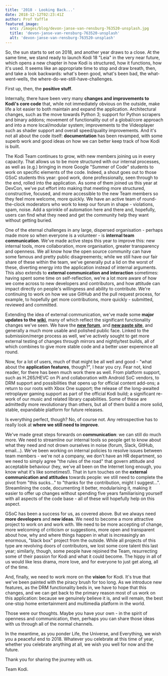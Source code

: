 ```yaml
---
title: '2018 - Looking Back...'
date: 2018-12-12T02:23:41Z
author: Prof Yaffle
featured_image:
  src: /images/blog/devon-janse-van-rensburg-763520-unsplash.jpg
  title: 'devon-janse-van-rensburg-763520-unsplash'
  alt: 'devon-janse-van-rensburg-763520-unsplash'
---
```

So, the sun starts to set on 2018, and another year draws to a close. At the same time, we stand ready to launch Kodi 18 "Leia" in the very near future, which opens a new chapter in how Kodi is structured, how it functions, how it's used. It seems like an appropriate time to stop and draw breath, then, and take a look backwards: what's been good, what's been bad, the what-went-wells, the where-do-we-still-have-challenges.

 First up, then, the **positive stuff**. 

 Internally, there have been very many **changes and improvements to Kodi's core code** that, while not immediately obvious on the outside, make life a lot easier to both maintain and expand the application. Architectural changes, such as the move towards Python 3; support for Python scrapers and binary addons; movement of functionality out of a global/core approach and into a more local/modular system; improvements to the Videoplayer such as shader support and overall speed/quality improvements. And it's not all about the code itself: **documentation** has been revamped, with some superb work and good ideas on how we can better keep track of how Kodi is built.

 The Kodi Team continues to grow, with new members joining us in every capacity. That allows us to be more structured with our internal processes, as well as (e.g.) bringing in more Google "Summer of Code" students to work on specific elements of the code. Indeed, a shout goes out to those GSoC students this year: good work, done professionally, seen through to the end, rolled into the application. As some of them joined us this year at DevCon, we've put effort into making that meeting more structured, constructive, focused, and more accessible to the new Team members so they feel more welcome, more quickly. We have an active team of round-the-clock moderators who work to keep our forum in shape - violations, spam, noise. Add a sprinkle of automation here and there and, hopefully, users can find what they need and get the community help they want without getting buried.

 One of the eternal challenges in any large, dispersed organisation - perhaps made more so when everyone is a volunteer - is **internal team communication**. We've made active steps this year to improve this: new internal tools, more collaboration, more organisation, greater transparency and openness. We all know how the open source community can have some famous and pretty public disagreements; while we still have our fair share of these within the team, we've generally put a lid on the worst of these, diverting energy into the application instead of internal arguments. This also extends to **external communication and interaction** sometimes: having spent some time on self-reflection, we're a lot more aware of how we come across to new developers and contributors, and how attitude can impact directly on people's willingness and ability to contribute. We're continuing to work on how we use GitHub and the pull request process, for example, to hopefully get more contributions, more quickly - submitted, reviewed and committed.

 Extending the idea of external communication, we've made some **major updates to the [wiki](https://kodi.wiki/view/Main_Page)**, many of which reflect the significant functionality changes we've seen. We have the [**new forum**](https://forum.kodi.tv/), and [**new paste site**](https://paste.kodi.tv/), and generally a much more usable and polished public face. Linked to the submission/merge process as well, we've actively sought to get more external testing of changes through mirrors and nightly/test builds, all of which combines to give more stable code and a better user expereince all round.

 Now, for a lot of users, much of that might be all well and good - "what about the **application features**, though?", I hear you cry. Fear not, kind reader, for there has been much work there as well. From platform support, such as H.265/HEVC on Pi and collaboration with Android SoC vendors, to DRM support and possibilities that opens up for official content add-ons; a return to our roots with Xbox One support; the release of the long-awaited retroplayer gaming support as part of the official Kodi build; a significant re-work of our music and related library capabilities. Some of these are admittedly more revolutionary than others, but all of them build a more solid, stable, expandable platform for future releases.

  

 Is everything perfect, though? No, of course not. Any retrospective has to really look at **where we still need to improve**.

 We've made great steps forwards on **communication**: we can still do much more. We need to streamline our internal tools so people get to know about what they need and not drown ourselves in noise (forum, Slack, GitHub, email...). We've been working on internal policies to resolve issues between team members - we're not a company, we don't have an HR department, so we need to simply agree "the rules of the road" that govern attitude and acceptable behaviour (hey, we've all been on the Internet long enough, you know what it's like sometimes!). That in turn touches on the **external communication and attitudes** towards people: we still need to complete the pivot from "this sucks..." to "thanks for the contribution, might I suggest...". Streamlining the code, documenting it better, modularising it, making it easier to offer up changes without spending five years familiarising yourself with all aspects of the code base - all of these will hopefully help on this aspect.

 GSoC has been a success for us, as covered above. But we always need **more developers** and **new ideas**. We need to become a more attractive project to work on and work with. We need to be more accepting of change, more welcoming of criticism or suggestions, more open and transparent about how, why and where things happen in what is increasingly an enormous, "black box" project from the outside. While all projects of this type are revolving doors of contributors, we lost some core talent this last year; similarly, though, some people have rejoined the Team, resurrecting some of their passion for Kodi and what it could become. The hippy in all of us would like less drama, more love, and for everyone to just get along, all of the time. 

 And, finally, we need to work more on the **vision** for Kodi. It's true that we've been painted with the piracy brush for too long. As we introduce new features, as the DRM functionality beds in, we have to hope that this changes, and we can get back to the primary reason most of us work on this application: because we genuinely believe it is, and will remain, the best one-stop home entertainment and multimedia platform in the world.

  

 Those were our thoughts. Maybe you have your own - in the spirit of openness and communication, then, perhaps you can share those ideas with us through all of the normal channels.

 In the meantime, as you ponder Life, the Universe, and Everything, we wish you a peaceful end to 2018. Whatever you celebrate at this time of year, whether you celebrate anything at all, we wish you well for now and the future. 

 Thank you for sharing the journey with us.

 Team Kodi.

  

 
